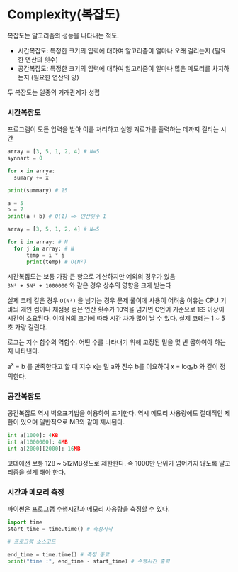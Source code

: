 # Complexity(복잡도)

복잡도는 알고리즘의 성능을 나타내는 척도.

- 시간복잡도: 특정한 크기의 입력에 대하여 알고리즘이 얼마나 오래 걸리는지 (필요한 연산의 횟수)
- 공간복잡도: 특정한 크기의 입력에 대하여 알고리즘이 얼마나 많은 메모리를 차지하는지 (필요한 연산의 양)

두 복잡도는 일종의 거래관계가 성립

### 시간복잡도

프로그램이 모든 입력을 받아 이를 처리하고 실행 겨로가를 출력하는 데까지 걸리는 시간

```python
array = [3, 5, 1, 2, 4] # N=5
synnart = 0

for x in arrya:
  sumary += x

print(summary) # 15
```

```python
a = 5
b = 7
print(a + b) # O(1) => 연산횟수 1
```

```python
array = [3, 5, 1, 2, 4] # N=5

for i in array: # N
  for j in array: # N
      temp = i * j
      print(temp) # O(N²)
```

시간복잡도는 보통 가장 큰 항으로 계산하지만 예외의 경우가 있음  
`3N³ + 5N² + 1000000` 와 같은 경우 상수의 영향을 크게 받는다

실제 코테 같은 경우 `O(N³)` 을 넘기는 경우 문제 풀이에 사용이 어려움
이유는 CPU 기바늬 개인 컴이나 채점용 컴은 연산 횟수가 10억을 넘기면 C언어 기준으로 1초 이상이 시간이 소요된다.
이때 N의 크기에 따라 시간 차가 많이 날 수 있다. 실제 코테는 1 ~ 5초 가량 걸린다.

로그는 지수 함수의 역함수. 어떤 수를 나타내기 위해 고정된 밑을 몇 번 곱하여야 하는지 나타낸다.

a<sup>x</sup> = b 를 만족한다고 할 때 지수 x는 밑 a와 진수 b를 이요하여 x = log<sub>a</sub>b 와 같이 정의한다.

### 공간복잡도

공간복잡도 역시 빅오표기법을 이용하여 표기한다. 역시 메모리 사용량에도 절대적인 제한이 있으며 일반적으로 MB와 같이 제시된다.

```python
int a[1000]: 4KB
int a[1000000]: 4MB
int a[2000][2000]: 16MB
```

코테에선 보통 128 ~ 512MB정도로 제한한다. 즉 1000만 단위가 넘어가지 않도록 알고리즘을 설계 해야 한다.

### 시간과 메모리 측정

파이썬은 프로그램 수행시간과 메모리 사용량을 측정할 수 있다.

```python
import time
start_time = time.time() # 측정시작

# 프로그램 소스코드

end_time = time.time() # 측정 종료
print("time :", end_time - start_time) # 수행시간 출력

```
